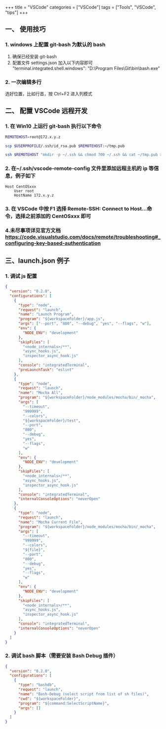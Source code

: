 +++
title = "VSCode"
categories = ["VSCode"]
tags = ["Tools", "VSCode", "tips"]
+++

## 一、 使用技巧

### 1. windows 上配置 git-bash 为默认的 bash

1. 确保已经安装 git-bash
2. 配置文件 settings.json 加入以下内容即可
   "terminal.integrated.shell.windows": "D:\\Program Files\\Git\\bin\\bash.exe"

### 2. 一次编辑多行

选好位置，比如行首，按 Ctrl+F2 进入列模式

## 二、 配置 VSCode 远程开发

### 1. 在 Win10 上运行 git-bash 执行以下命令

```bash
REMOTEHOST=root@172.x.y.z

scp $USERPROFILE/.ssh/id_rsa.pub $REMOTEHOST:~/tmp.pub

ssh $REMOTEHOST "mkdir -p ~/.ssh && chmod 700 ~/.ssh && cat ~/tmp.pub >> ~/.ssh/authorized_keys && chmod 600 ~/.ssh/authorized_keys && rm -f ~/tmp.pub"
```

### 2. 在~/.ssh/vscode-remote-config 文件里添加远程主机的 ip 等信息，例子如下

```config
Host CentOSxxx
    User root
    HostName 172.x.y.z
```

### 3. 在 VSCode 中按 F1 选择 Remote-SSH: Connect to Host...命令，选择之前添加的 CentOSxxx 即可

### 4.未尽事项详见官方文档 <https://code.visualstudio.com/docs/remote/troubleshooting#_configuring-key-based-authentication>

## 三、launch.json 例子

### 1. 调试 js 配置

```json
{
  "version": "0.2.0",
  "configurations": [
    {
      "type": "node",
      "request": "launch",
      "name": "Launch Program",
      "program": "${workspaceFolder}/app.js",
      "args": ["--port", "800", "--debug", "yes", "--flags", "w"],
      "env": {
        "NODE_ENV": "development"
      },
      "skipFiles": [
        "<node_internals>/**",
        "async_hooks.js",
        "inspector_async_hook.js"
      ],
      "console": "integratedTerminal",
      "preLaunchTask": "eslint"
    },
    {
      "type": "node",
      "request": "launch",
      "name": "Mocha All",
      "program": "${workspaceFolder}/node_modules/mocha/bin/_mocha",
      "args": [
        "--timeout",
        "999999",
        "--colors",
        "${workspaceFolder}/test",
        "--port",
        "800",
        "--debug",
        "yes",
        "--flags",
        "w"
      ],
      "env": {
        "NODE_ENV": "development"
      },
      "skipFiles": [
        "<node_internals>/**",
        "async_hooks.js",
        "inspector_async_hook.js"
      ],
      "console": "integratedTerminal",
      "internalConsoleOptions": "neverOpen"
    },
    {
      "type": "node",
      "request": "launch",
      "name": "Mocha Current File",
      "program": "${workspaceFolder}/node_modules/mocha/bin/_mocha",
      "args": [
        "--timeout",
        "999999",
        "--colors",
        "${file}",
        "--port",
        "800",
        "--debug",
        "yes",
        "--flags",
        "w"
      ],
      "env": {
        "NODE_ENV": "development"
      },
      "skipFiles": [
        "<node_internals>/**",
        "async_hooks.js",
        "inspector_async_hook.js"
      ],
      "console": "integratedTerminal",
      "internalConsoleOptions": "neverOpen"
    }
  ]
}
```

### 2. 调试 bash 脚本（需要安装 Bash Debug 插件）

```json
{
  "version": "0.2.0",
  "configurations": [
    {
      "type": "bashdb",
      "request": "launch",
      "name": "Bash-Debug (select script from list of sh files)",
      "cwd": "${workspaceFolder}",
      "program": "${command:SelectScriptName}",
      "args": []
    }
  ]
}
```
